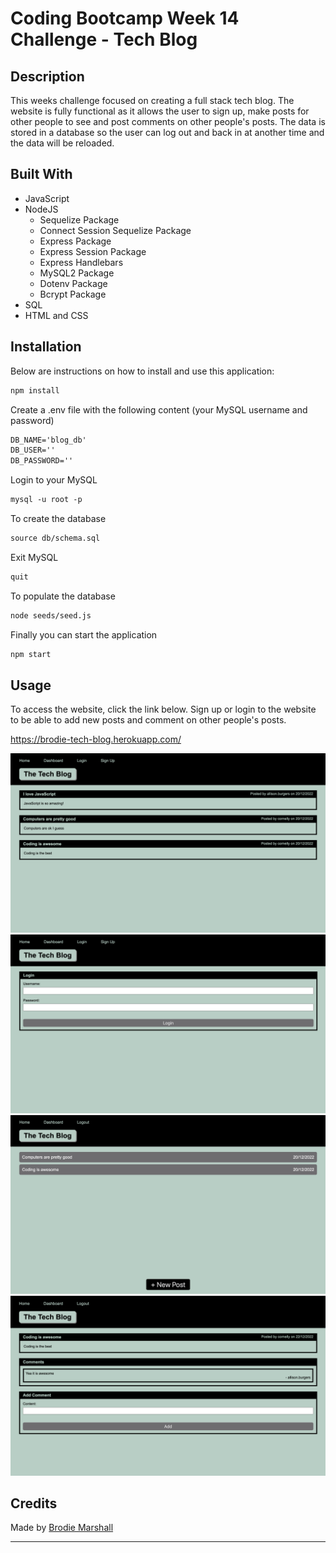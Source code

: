 # Coding Bootcamp Week 14 Challenge - Tech Blog

## Description

This weeks challenge focused on creating a full stack tech blog. The website is fully functional as it allows the user to sign up, make posts for other people to see and post comments on other people's posts. The data is stored in a database so the user can log out and back in at another time and the data will be reloaded.

## Built With

- JavaScript
- NodeJS
  - Sequelize Package
  - Connect Session Sequelize Package
  - Express Package
  - Express Session Package
  - Express Handlebars
  - MySQL2 Package
  - Dotenv Package
  - Bcrypt Package
- SQL
- HTML and CSS

## Installation

Below are instructions on how to install and use this application:

```md
npm install
```

Create a .env file with the following content (your MySQL username and password)

```md
DB_NAME='blog_db'
DB_USER=''
DB_PASSWORD=''
```

Login to your MySQL

```md
mysql -u root -p
```

To create the database

```md
source db/schema.sql
```

Exit MySQL

```md
quit
```

To populate the database

```md
node seeds/seed.js
```

Finally you can start the application

```md
npm start
```

## Usage

To access the website, click the link below. Sign up or login to the website to be able to add new posts and comment on other people's posts.

https://brodie-tech-blog.herokuapp.com/

![homepage](./public/images/homepage.png)
![login page](./public/images/login.png)
![dashboard](./public/images/dashboard.png)
![post page](./public/images/post.png)

## Credits

Made by [Brodie Marshall](https://github.com/brodie02)

---
